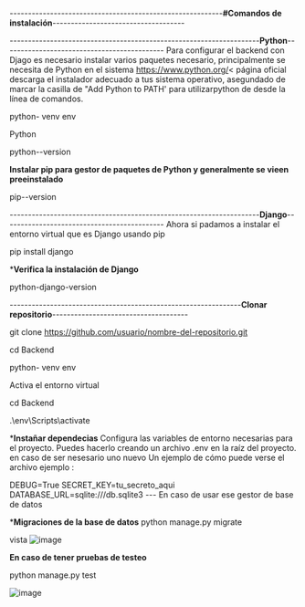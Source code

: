 ----------------------------------------------------------**#Comandos de instalación**------------------------------------

--------------------------------------------------------------------**Python**--------------------------------------------
Para configurar el backend con Djago es necesario instalar varios paquetes necesario, principalmente se necesita de Python 
en el sistema https://www.python.org/< página oficial descarga el instalador adecuado a tus sistema operativo, asegundado 
de marcar la casilla de "Add Python to PATH' para utilizarpython de desde la línea de comandos.

python- venv env

Python

python--version

**Instalar pip para gestor de paquetes de Python y generalmente se vieen preeinstalado**

pip--version

--------------------------------------------------------------------**Django**--------------------------------------------
Ahora si padamos a instalar el entorno virtual que es Django usando pip

pip install django

***Verifica la instalación de Django**

python-django-version

---------------------------------------------------------------**Clonar repositorio**-------------------------------------


git clone https://github.com/usuario/nombre-del-repositorio.git

cd Backend

python- venv env

Activa el entorno virtual

cd Backend 

.\env\Scripts\activate

***Instañar dependecias**
Configura las variables de entorno necesarias para el proyecto. Puedes hacerlo creando un archivo .env en la raíz del proyecto.
en caso de ser nesesario uno nuevo Un ejemplo de cómo puede verse el archivo ejemplo :

DEBUG=True
SECRET_KEY=tu_secreto_aqui
DATABASE_URL=sqlite:///db.sqlite3 --- En caso de usar ese gestor de base de datos 


***Migraciones de la base de datos**
python manage.py migrate

vista 
![image](https://github.com/user-attachments/assets/46c31a07-eac0-4c1d-9798-137adb8048e7)


**En caso de tener pruebas de testeo**

python manage.py test

![image](https://github.com/user-attachments/assets/2fdc420e-d828-430d-ad3b-e44891533972)

